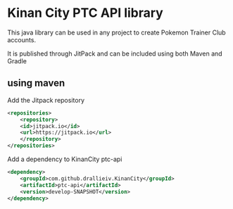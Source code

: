 # Kinan City PTC API library

This java library can be used in any project to create Pokemon Trainer Club accounts.

It is published through JitPack and can be included using both Maven and Gradle

## using maven

Add the Jitpack repository

```xml
<repositories>
	<repository>
    <id>jitpack.io</id>
    <url>https://jitpack.io</url>
	</repository>
</repositories>
```

Add a dependency to KinanCity ptc-api
```xml
<dependency>
	<groupId>com.github.drallieiv.KinanCity</groupId>
	<artifactId>ptc-api</artifactId>
	<version>develop-SNAPSHOT</version>
</dependency>
```
